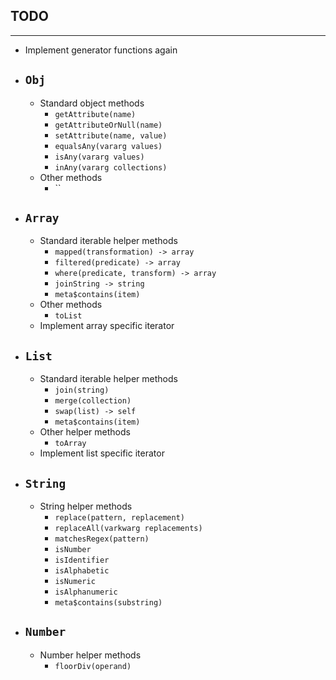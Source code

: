 ## TODO

---

* Implement generator functions again

* ## `Obj`
  * Standard object methods
    * `getAttribute(name)`
    * `getAttributeOrNull(name)`
    * `setAttribute(name, value)`
    * `equalsAny(vararg values)`
    * `isAny(vararg values)`
    * `inAny(vararg collections)`
  * Other methods
    * ``

* ## `Array`
  * Standard iterable helper methods
    * `mapped(transformation) -> array`
    * `filtered(predicate) -> array`
    * `where(predicate, transform) -> array`
    * `joinString -> string`
    * `meta$contains(item)`
  * Other methods 
    * `toList`
  * Implement array specific iterator

* ## `List`
  * Standard iterable helper methods
    * `join(string)`
    * `merge(collection)`
    * `swap(list) -> self`
    * `meta$contains(item)`
  * Other helper methods
    * `toArray`
  * Implement list specific iterator 

* ## `String`
  * String helper methods
    * `replace(pattern, replacement)`
    * `replaceAll(varkwarg replacements)`
    * `matchesRegex(pattern)`
    * `isNumber`
    * `isIdentifier`
    * `isAlphabetic`
    * `isNumeric`
    * `isAlphanumeric`
    * `meta$contains(substring)`

* ## `Number`
  * Number helper methods
    * `floorDiv(operand)`

